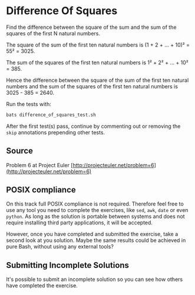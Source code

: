 # Difference Of Squares

Find the difference between the square of the sum and the sum of the squares of the first N natural numbers.

The square of the sum of the first ten natural numbers is
(1 + 2 + ... + 10)² = 55² = 3025.

The sum of the squares of the first ten natural numbers is
1² + 2² + ... + 10² = 385.

Hence the difference between the square of the sum of the first
ten natural numbers and the sum of the squares of the first ten
natural numbers is 3025 - 385 = 2640.


Run the tests with:

```bash
bats difference_of_squares_test.sh
```

After the first test(s) pass, continue by commenting out or removing the `skip` annotations prepending other tests.

## Source

Problem 6 at Project Euler [http://projecteuler.net/problem=6](http://projecteuler.net/problem=6)


## POSIX compliance
On this track full POSIX compliance is not required. Therefore feel free to use any tool you need to complete
the exercises, like `sed`, `awk`, `date` or even `python`. As long as the solution is portable between systems
and does not require installing third party applications, it will be accepted.

However, once you have completed and submitted the exercise, take a second look at you solution.
Maybe the same results could be achieved in pure Bash, without using any external tools?

## Submitting Incomplete Solutions
It's possible to submit an incomplete solution so you can see how others have completed the exercise.

